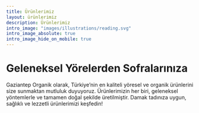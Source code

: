 ```yaml
---
title: Ürünlerimiz
layout: ürünlerimiz
description: Ürünlerimiz
intro_image: "images/illustrations/reading.svg"
intro_image_absolute: true
intro_image_hide_on_mobile: true
---
```


# Geleneksel Yörelerden Sofralarınıza

Gaziantep Organik olarak, Türkiye’nin en kaliteli yöresel ve organik ürünlerini size sunmaktan mutluluk duyuyoruz. Ürünlerimizin her biri, geleneksel yöntemlerle ve tamamen doğal şekilde üretilmiştir. Damak tadınıza uygun, sağlıklı ve lezzetli ürünlerimizi keşfedin!
